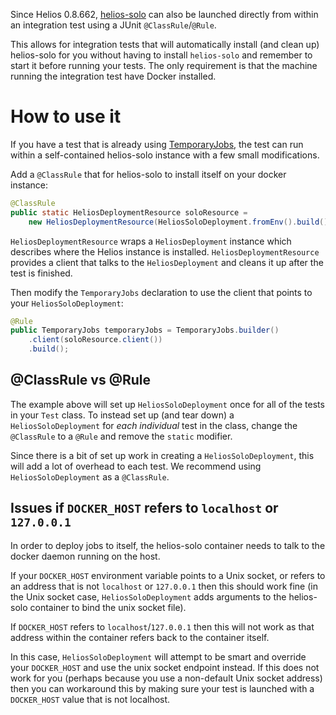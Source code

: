 Since Helios 0.8.662, [helios-solo][] can also be launched directly from within
an integration test using a JUnit `@ClassRule`/`@Rule`.

This allows for integration tests that will automatically install (and clean
up) helios-solo for you without having to install `helios-solo` and remember to
start it before running your tests.  The only requirement is that the machine
running the integration test have Docker installed.

# How to use it

If you have a test that is already using [TemporaryJobs][], the test can run
within a self-contained helios-solo instance with a few small modifications.

Add a `@ClassRule` that for helios-solo to install itself on your docker instance:

```java
@ClassRule
public static HeliosDeploymentResource soloResource =
    new HeliosDeploymentResource(HeliosSoloDeployment.fromEnv().build());
```

`HeliosDeploymentResource` wraps a `HeliosDeployment` instance which describes
where the Helios instance is installed. `HeliosDeploymentResource` provides a
client that talks to the `HeliosDeployment` and cleans it up after the test is
finished.

Then modify the `TemporaryJobs` declaration to use the client that points to
your `HeliosSoloDeployment`:

```java
@Rule
public TemporaryJobs temporaryJobs = TemporaryJobs.builder()
    .client(soloResource.client())
    .build();
```

## @ClassRule vs @Rule
The example above will set up `HeliosSoloDeployment` once for all of the tests
in your `Test` class. To instead set up (and tear down) a
`HeliosSoloDeployment` for *each individual* test in the class, change the
`@ClassRule` to a `@Rule` and remove the `static` modifier. 

Since there is a bit of set up work in creating a `HeliosSoloDeployment`, this
will add a lot of overhead to each test. We recommend using
`HeliosSoloDeployment` as a `@ClassRule`.

[helios-solo]: ./helios_solo.md
[TemporaryJobs]: ./testing_framework.md

## Issues if `DOCKER_HOST` refers to `localhost` or `127.0.0.1`

In order to deploy jobs to itself, the helios-solo container needs to talk to
the docker daemon running on the host. 

If your `DOCKER_HOST` environment variable points to a Unix socket, or refers
to an address that is not `localhost` or `127.0.0.1` then this should work fine
(in the Unix socket case, `HeliosSoloDeployment` adds arguments to the
helios-solo container to bind the unix socket file).

If `DOCKER_HOST` refers to `localhost`/`127.0.0.1` then this will not work as
that address within the container refers back to the container itself.

In this case, `HeliosSoloDeployment` will attempt to be smart and override your
`DOCKER_HOST` and use the unix socket endpoint instead. If this does not work
for you (perhaps because you use a non-default Unix socket address) then you
can workaround this by making sure your test is launched with a `DOCKER_HOST`
value that is not localhost.
